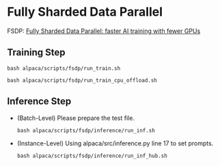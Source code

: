 # Fully Sharded Data Parallel

FSDP: [Fully Sharded Data Parallel: faster AI training with fewer GPUs](https://engineering.fb.com/2021/07/15/open-source/fsdp/)

## Training Step

```
bash alpaca/scripts/fsdp/run_train.sh
```

```
bash alpaca/scripts/fsdp/run_train_cpu_offload.sh
```

## Inference Step

+ (Batch-Level) Please prepare the test file.

    ```
    bash alpaca/scripts/fsdp/inference/run_inf.sh
    ```

+ (Instance-Level) Using alpaca/src/inference.py line 17 to set prompts.

    ```
    bash alpaca/scripts/fsdp/inference/run_inf_hub.sh
    ```
